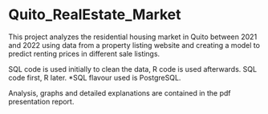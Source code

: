 # Quito_RealEstate_Market
This project analyzes the residential housing market in Quito between 2021 and 2022 using data from a property listing website and creating a model to predict renting prices in different sale listings.

SQL code is used initially to clean the data, R code is used afterwards. SQL code first, R later.
*SQL flavour used is PostgreSQL.

Analysis, graphs and detailed explanations are contained in the pdf presentation report.
